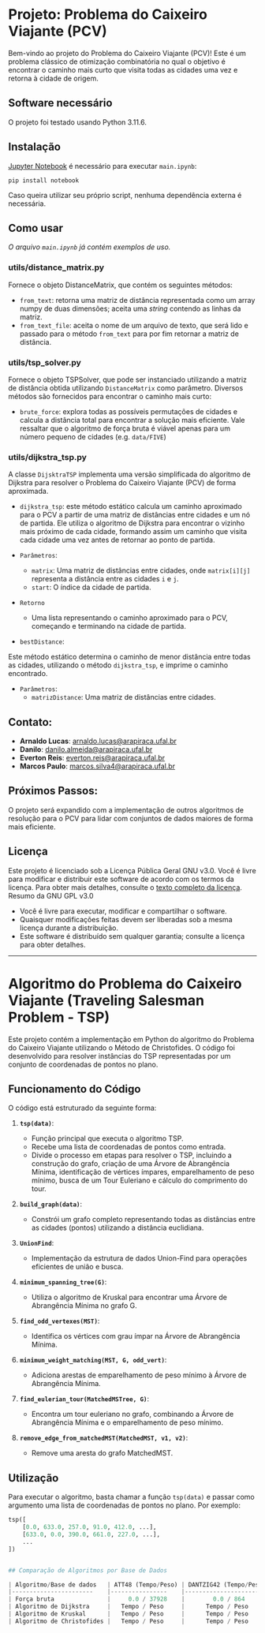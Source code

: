 # Projeto: Problema do Caixeiro Viajante (PCV) 

Bem-vindo ao projeto do Problema do Caixeiro Viajante (PCV)! Este é um problema clássico de otimização combinatória no qual o objetivo é encontrar o caminho mais curto que visita todas as cidades uma vez e retorna à cidade de origem.


## Software necessário

O projeto foi testado usando Python 3.11.6.


## Instalação

[Jupyter Notebook](https://pypi.org/project/notebook/) é necessário para executar `main.ipynb`:
```
pip install notebook
```
Caso queira utilizar seu próprio script, nenhuma dependência externa é necessária.


## Como usar

_O arquivo `main.ipynb` já contém exemplos de uso._

### utils/distance_matrix.py

Fornece o objeto DistanceMatrix, que contém os seguintes métodos:
- `from_text`: retorna uma matriz de distância representada como um array numpy de duas dimensões; aceita uma *string* contendo as linhas da matriz.
- `from_text_file`: aceita o nome de um arquivo de texto, que será lido e passado para o método `from_text` para por fim retornar a matriz de distância.

### utils/tsp_solver.py

Fornece o objeto TSPSolver, que pode ser instanciado utilizando a matriz de distância obtida utilizando `DistanceMatrix` como parâmetro. Diversos métodos são fornecidos para encontrar o caminho mais curto:

- `brute_force`: explora todas as possíveis permutações de cidades e calcula a distância total para encontrar a solução mais eficiente. Vale ressaltar que o algoritmo de força bruta é viável apenas para um número pequeno de cidades (e.g. `data/FIVE`)

### utils/dijkstra_tsp.py

A classe `DijsktraTSP` implementa uma versão simplificada do algoritmo de Dijkstra para resolver o Problema do Caixeiro Viajante (PCV) de forma aproximada.

- `dijkstra_tsp`: este método estático calcula um caminho aproximado para o PCV a partir de uma matriz de distâncias entre cidades e um nó de partida. Ele utiliza o algoritmo de Dijkstra para encontrar o vizinho mais próximo de cada cidade, formando assim um caminho que visita cada cidade uma vez antes de retornar ao ponto de partida.

- `Parâmetros`: 
   - `matrix`: Uma matriz de distâncias entre cidades, onde `matrix[i][j]` representa a distância entre as cidades `i` e `j`.
   - `start`: O índice da cidade de partida.

- `Retorno`
   - Uma lista representando o caminho aproximado para o PCV, começando e terminando na cidade de partida.

- `bestDistance`:

Este método estático determina o caminho de menor distância entre todas as cidades, utilizando o método `dijkstra_tsp`, e imprime o caminho encontrado.

- `Parâmetros`: 
   - `matrizDistance`: Uma matriz de distâncias entre cidades.

## Contato:

- **Arnaldo Lucas**: arnaldo.lucas@arapiraca.ufal.br
- **Danilo**: danilo.almeida@arapiraca.ufal.br
- **Everton Reis**: everton.reis@arapiraca.ufal.br
- **Marcos Paulo**: marcos.silva4@arapiraca.ufal.br


## Próximos Passos:

O projeto será expandido com a implementação de outros algoritmos de resolução para o PCV para lidar com conjuntos de dados maiores de forma mais eficiente.


## Licença

Este projeto é licenciado sob a Licença Pública Geral GNU v3.0. Você é livre para modificar e distribuir este software de acordo com os termos da licença. Para obter mais detalhes, consulte o [texto completo da licença](https://www.gnu.org/licenses/gpl-3.0.html). Resumo da GNU GPL v3.0

- Você é livre para executar, modificar e compartilhar o software.
- Quaisquer modificações feitas devem ser liberadas sob a mesma licença durante a distribuição.
- Este software é distribuído sem qualquer garantia; consulte a licença para obter detalhes.

<hr>

# Algoritmo do Problema do Caixeiro Viajante (Traveling Salesman Problem - TSP)

Este projeto contém a implementação em Python do algoritmo do Problema do Caixeiro Viajante utilizando o Método de Christofides. O código foi desenvolvido para resolver instâncias do TSP representadas por um conjunto de coordenadas de pontos no plano.

## Funcionamento do Código

O código está estruturado da seguinte forma:

1. **`tsp(data)`**:
   - Função principal que executa o algoritmo TSP.
   - Recebe uma lista de coordenadas de pontos como entrada.
   - Divide o processo em etapas para resolver o TSP, incluindo a construção do grafo, criação de uma Árvore de Abrangência Mínima, identificação de vértices ímpares, emparelhamento de peso mínimo, busca de um Tour Euleriano e cálculo do comprimento do tour.

2. **`build_graph(data)`**:
   - Constrói um grafo completo representando todas as distâncias entre as cidades (pontos) utilizando a distância euclidiana.

3. **`UnionFind`**:
   - Implementação da estrutura de dados Union-Find para operações eficientes de união e busca.

4. **`minimum_spanning_tree(G)`**:
   - Utiliza o algoritmo de Kruskal para encontrar uma Árvore de Abrangência Mínima no grafo G.

5. **`find_odd_vertexes(MST)`**:
   - Identifica os vértices com grau ímpar na Árvore de Abrangência Mínima.

6. **`minimum_weight_matching(MST, G, odd_vert)`**:
   - Adiciona arestas de emparelhamento de peso mínimo à Árvore de Abrangência Mínima.

7. **`find_eulerian_tour(MatchedMSTree, G)`**:
   - Encontra um tour euleriano no grafo, combinando a Árvore de Abrangência Mínima e o emparelhamento de peso mínimo.

8. **`remove_edge_from_matchedMST(MatchedMST, v1, v2)`**:
   - Remove uma aresta do grafo MatchedMST.

## Utilização

Para executar o algoritmo, basta chamar a função `tsp(data)` e passar como argumento uma lista de coordenadas de pontos no plano. Por exemplo:

```python
tsp([
    [0.0, 633.0, 257.0, 91.0, 412.0, ...],
    [633.0, 0.0, 390.0, 661.0, 227.0, ...],
    ...
])


## Comparação de Algoritmos por Base de Dados

| Algoritmo/Base de dados   | ATT48 (Tempo/Peso) | DANTZIG42 (Tempo/Peso) | FRI26 (Tempo/Peso) | GR17 (Tempo/Peso) | P01 (Tempo/Peso) |
|-----------------------    |----------------    |------------------------|--------------------|-------------------|------------------|
| Força bruta               |     0.0 / 37928    |        0.0 / 864       |      0.0 / 965     |      0.0 / 2178   |   0.0 / 291      |
| Algoritmo de Dijkstra     |   Tempo / Peso     |      Tempo / Peso      |    Tempo / Peso    |    Tempo / Peso   |   Tempo / Peso   |
| Algoritmo de Kruskal      |   Tempo / Peso     |      Tempo / Peso      |    Tempo / Peso    |    Tempo / Peso   |   Tempo / Peso   |
| Algoritmo de Christofides |   Tempo / Peso     |      Tempo / Peso      |    Tempo / Peso    |    Tempo / Peso   |   Tempo / Peso   |


